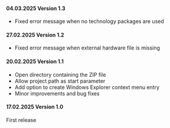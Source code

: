 #### 04.03.2025 Version 1.3
* Fixed error message when no technology packages are used

#### 27.02.2025 Version 1.2
* Fixed error message when external hardware file is missing

#### 20.02.2025 Version 1.1

* Open directory containing the ZIP file
* Allow project path as start parameter
* Add option to create Windows Explorer context menu entry
* Minor improvements and bug fixes

#### 17.02.2025 Version 1.0

First release
